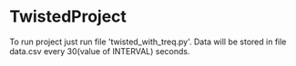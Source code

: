 # TwistedProject

To run project just run file 'twisted_with_treq.py'. 
Data will be stored in file data.csv every 30(value of INTERVAL) seconds.
